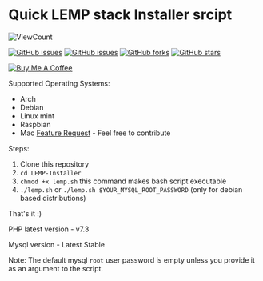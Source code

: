 # Quick LEMP stack Installer srcipt

![ViewCount](https://views.whatilearened.today/views/github/thamaraiselvam/LEMP-Installer.svg)
 
<a href="https://travis-ci.org/thamaraiselvam/LEMP-Installer"><img alt="GitHub issues" src="https://img.shields.io/travis/thamaraiselvam/LEMP-Installer?style=for-the-badge"></a>
<a href="https://github.com/thamaraiselvam/LEMP-Installer/issues"><img alt="GitHub issues" src="https://img.shields.io/github/issues/thamaraiselvam/LEMP-Installer.svg?style=for-the-badge"></a>
<a href="https://github.com/thamaraiselvam/LEMP-Installer/network"><img alt="GitHub forks" src="https://img.shields.io/github/forks/thamaraiselvam/LEMP-Installer.svg?style=for-the-badge"></a>
<a href="https://github.com/thamaraiselvam/LEMP-Installer/stargazers"><img alt="GitHub stars" src="https://img.shields.io/github/stars/thamaraiselvam/LEMP-Installer.svg?style=for-the-badge"></a>

<a href="https://www.buymeacoffee.com/R8Nc2vn" target="_blank"><img src="https://www.buymeacoffee.com/assets/img/custom_images/yellow_img.png" alt="Buy Me A Coffee"></a>

Supported Operating Systems:

- Arch
- Debian
- Linux mint
- Raspbian
- Mac [Feature Request](https://github.com/thamaraiselvam/LEMP-Installer/issues/7) - Feel free to contribute

Steps:

1. Clone this repository
2. `cd LEMP-Installer`
3. `chmod +x lemp.sh` this command makes bash script executable
4. `./lemp.sh` or `./lemp.sh $YOUR_MYSQL_ROOT_PASSWORD` (only for debian based distributions)

That's it :)

PHP latest version - v7.3

Mysql version - Latest Stable

Note: The default mysql `root` user password is empty unless you provide it as an argument to the script.
